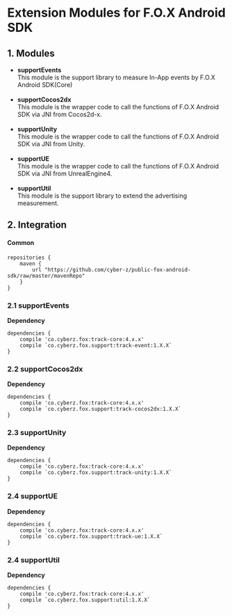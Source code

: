 # Extension Modules for F.O.X Android SDK

## 1. Modules

* **supportEvents**<br>This module is the support library to measure In-App events by F.O.X Android SDK(Core)
<br><br>
* **supportCocos2dx**<br>This module is the wrapper code to call the functions of F.O.X Android SDK via JNI from Cocos2d-x.
<br><br>
* **supportUnity**<br>This module is the wrapper code to call the functions of F.O.X Android SDK via JNI from Unity.
<br><br>
* **supportUE**<br>This module is the wrapper code to call the functions of F.O.X Android SDK via JNI from UnrealEngine4.
<br><br>
* **supportUtil**<br>This module is the support library to extend the advertising measurement.

## 2. Integration

#### **Common**

```
repositories {
    maven {
        url "https://github.com/cyber-z/public-fox-android-sdk/raw/master/mavenRepo"
    }
}
```

### 2.1 supportEvents

**Dependency**
```
dependencies {
    compile 'co.cyberz.fox:track-core:4.x.x'
    compile `co.cyberz.fox.support:track-event:1.X.X`
}
```

### 2.2 supportCocos2dx

**Dependency**
```
dependencies {
    compile 'co.cyberz.fox:track-core:4.x.x'
    compile `co.cyberz.fox.support:track-cocos2dx:1.X.X`
}
```

### 2.3 supportUnity

**Dependency**
```
dependencies {
    compile 'co.cyberz.fox:track-core:4.x.x'
    compile `co.cyberz.fox.support:track-unity:1.X.X`
}
```

### 2.4 supportUE

**Dependency**
```
dependencies {
    compile 'co.cyberz.fox:track-core:4.x.x'
    compile `co.cyberz.fox.support:track-ue:1.X.X`
}
```

### 2.4 supportUtil

**Dependency**
```
dependencies {
    compile 'co.cyberz.fox:track-core:4.x.x'
    compile `co.cyberz.fox.support:util:1.X.X`
}
```